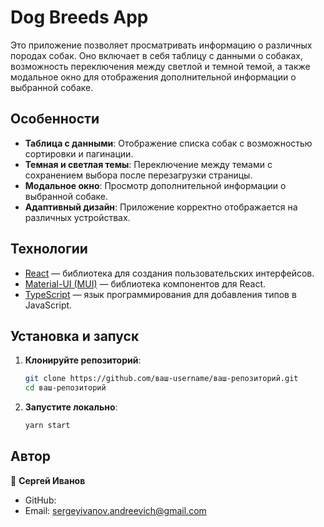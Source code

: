# Dog Breeds App

Это приложение позволяет просматривать информацию о различных породах собак. Оно включает в себя таблицу с данными о собаках, возможность переключения между светлой и темной темой, а также модальное окно для отображения дополнительной информации о выбранной собаке.

## Особенности

- **Таблица с данными**: Отображение списка собак с возможностью сортировки и пагинации.
- **Темная и светлая темы**: Переключение между темами с сохранением выбора после перезагрузки страницы.
- **Модальное окно**: Просмотр дополнительной информации о выбранной собаке.
- **Адаптивный дизайн**: Приложение корректно отображается на различных устройствах.

## Технологии

- [React](https://reactjs.org/) — библиотека для создания пользовательских интерфейсов.
- [Material-UI (MUI)](https://mui.com/) — библиотека компонентов для React.
- [TypeScript](https://www.typescriptlang.org/) — язык программирования для добавления типов в JavaScript.

## Установка и запуск

1. **Клонируйте репозиторий**:
   ```bash
   git clone https://github.com/ваш-username/ваш-репозиторий.git
   cd ваш-репозиторий
2. **Запустите локально**:
   ```bash
   yarn start

## Автор

👤 **Сергей Иванов**

- GitHub:
- Email: sergeyivanov.andreevich@gmail.com